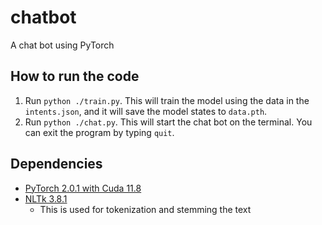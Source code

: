 # chatbot

A chat bot using PyTorch

## How to run the code

1. Run `python ./train.py`. This will train the model using the data in the `intents.json`, and it will save the model states to `data.pth`.
2. Run `python ./chat.py`. This will start the chat bot on the terminal. You can exit the program by typing `quit`.

## Dependencies

- [PyTorch 2.0.1 with Cuda 11.8](https://pytorch.org/)
- [NLTk 3.8.1](https://www.nltk.org/index.html)
  - This is used for tokenization and stemming the text

